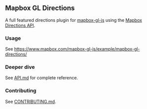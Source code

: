 Mapbox GL Directions
---

A full featured directions plugin for [mapbox-gl-js](https://github.com/mapbox/mapbox-gl-js) using the [Mapbox Directions API](https://www.mapbox.com/developers/api/directions/).

### Usage

See https://www.mapbox.com/mapbox-gl-js/example/mapbox-gl-directions/

### Deeper dive

See [API.md](https://github.com/mapbox/mapbox-gl-directions/blob/master/API.md) for complete reference.

### Contributing

See [CONTRIBUTING.md](https://github.com/mapbox/mapbox-gl-directions/blob/master/CONTRIBUTING.md).
